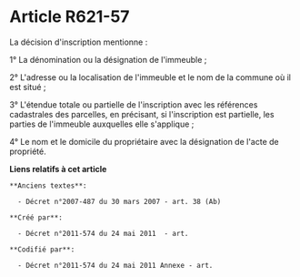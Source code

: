 # Article R621-57

La décision d'inscription mentionne :

1° La dénomination ou la désignation de l'immeuble ;

2° L'adresse ou la localisation de l'immeuble et le nom de la commune où il est situé ;

3° L'étendue totale ou partielle de l'inscription avec les références cadastrales des parcelles, en précisant, si
l'inscription est partielle, les parties de l'immeuble auxquelles elle s'applique ;

4° Le nom et le domicile du propriétaire avec la désignation de l'acte de propriété.

**Liens relatifs à cet article**

	**Anciens textes**:

	  - Décret n°2007-487 du 30 mars 2007 - art. 38 (Ab)

	**Créé par**:

	  - Décret n°2011-574 du 24 mai 2011  - art.

	**Codifié par**:

	  - Décret n°2011-574 du 24 mai 2011 Annexe - art.
